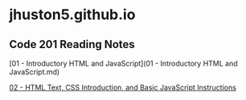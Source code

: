 # jhuston5.github.io

## Code 201 Reading Notes

[01 - Introductory HTML and JavaScript](01 - Introductory HTML and JavaScript.md)

[02 - HTML Text, CSS Introduction, and Basic JavaScript Instructions](https://github.com/jhuston5/jhuston5.github.io-reading-notes/blob/main/02%20-%20HTML%20Text,%20CSS%20Introduction,%20and%20Basic%20JavaScript%20Instructions.md)
